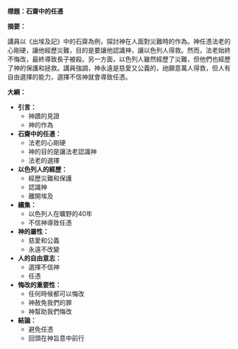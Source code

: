 **標題：石齋中的任憑**

**摘要：**

講員以《出埃及記》中的石齋為例，探討神在人面對災難時的作為。神任憑法老的心剛硬，讓他經歷災難，目的是要讓他認識神，讓以色列人得救。然而，法老始終不悔改，最終導致長子被殺。另一方面，以色列人雖然經歷了災難，但他們也經歷了神的保護和拯救。講員強調，神永遠是慈愛又公義的，祂願意萬人得救，但人有自由選擇的能力，選擇不信神就會導致任憑。

**大綱：**

* **引言：**
    * 神蹟的見證
    * 神的作為
* **石齋中的任憑：**
    * 法老的心剛硬
    * 神的目的是讓法老認識神
    * 法老的選擇
* **以色列人的經歷：**
    * 經歷災難和保護
    * 認識神
    * 離開埃及
* **續集：**
    * 以色列人在曠野的40年
    * 不信神導致任憑
* **神的屬性：**
    * 慈愛和公義
    * 永遠不改變
* **人的自由意志：**
    * 選擇不信神
    * 任憑
* **悔改的重要性：**
    * 任何時候都可以悔改
    * 神赦免我們的罪
    * 神幫助我們悔改
* **結論：**
    * 避免任憑
    * 回頭在神旨意中前行